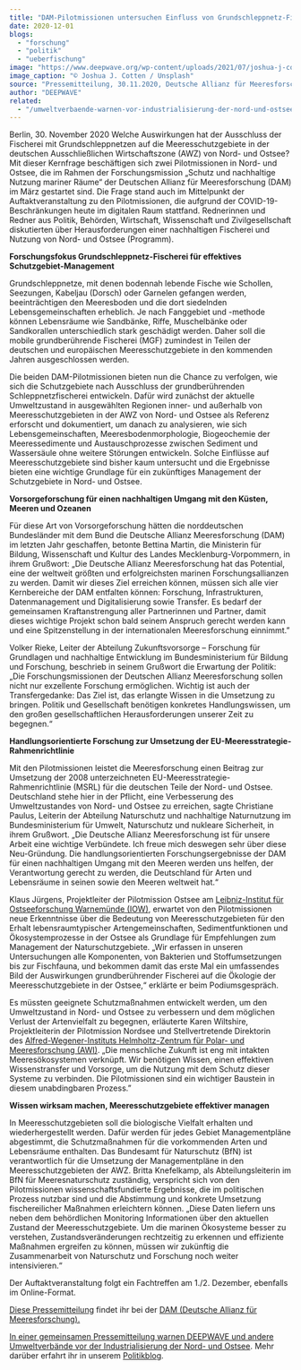 ```yaml
---
title: "DAM-Pilotmissionen untersuchen Einfluss von Grundschleppnetz-Fischerei auf Meeresschutzgebiete in Nord- und Ostsee"
date: 2020-12-01
blogs: 
  - "forschung"
  - "politik"
  - "ueberfischung"
image: "https://www.deepwave.org/wp-content/uploads/2021/07/joshua-j-cotten-b5RSev8qwU-unsplash-scaled.jpg"
image_caption: "© Joshua J. Cotten / Unsplash"
source: "Pressemitteilung, 30.11.2020, Deutsche Allianz für Meeresforschung"
author: "DEEPWAVE"
related: 
  - "/umweltverbaende-warnen-vor-industrialisierung-der-nord-und-ostsee/"
---
```


Berlin, 30. November 2020 Welche Auswirkungen hat der Ausschluss der Fischerei mit Grundschleppnetzen auf die Meeresschutzgebiete in der deutschen Ausschließlichen Wirtschaftszone (AWZ) von Nord- und Ostsee? Mit dieser Kernfrage beschäftigen sich zwei Pilotmissionen in Nord- und Ostsee, die im Rahmen der Forschungsmission „Schutz und nachhaltige Nutzung mariner Räume“ der Deutschen Allianz für Meeresforschung (DAM) im März gestartet sind. Die Frage stand auch im Mittelpunkt der Auftaktveranstaltung zu den Pilotmissionen, die aufgrund der COVID-19-Beschränkungen heute im digitalen Raum stattfand. Rednerinnen und Redner aus Politik, Behörden, Wirtschaft, Wissenschaft und Zivilgesellschaft diskutierten über Herausforderungen einer nachhaltigen Fischerei und Nutzung von Nord- und Ostsee (Programm).

**Forschungsfokus Grundschleppnetz-Fischerei für effektives Schutzgebiet-Management**

Grundschleppnetze, mit denen bodennah lebende Fische wie Schollen, Seezungen, Kabeljau (Dorsch) oder Garnelen gefangen werden, beeinträchtigen den Meeresboden und die dort siedelnden Lebensgemeinschaften erheblich. Je nach Fanggebiet und -methode können Lebensräume wie Sandbänke, Riffe, Muschelbänke oder Sandkorallen unterschiedlich stark geschädigt werden. Daher soll die mobile grundberührende Fischerei (MGF) zumindest in Teilen der deutschen und europäischen Meeresschutzgebiete in den kommenden Jahren ausgeschlossen werden.

Die beiden DAM-Pilotmissionen bieten nun die Chance zu verfolgen, wie sich die Schutzgebiete nach Ausschluss der grundberührenden Schleppnetzfischerei entwickeln. Dafür wird zunächst der aktuelle Umweltzustand in ausgewählten Regionen inner- und außerhalb von Meeresschutzgebieten in der AWZ von Nord- und Ostsee als Referenz erforscht und dokumentiert, um danach zu analysieren, wie sich Lebensgemeinschaften, Meeresbodenmorphologie, Biogeochemie der Meeressedimente und Austauschprozesse zwischen Sediment und Wassersäule ohne weitere Störungen entwickeln. Solche Einflüsse auf Meeresschutzgebiete sind bisher kaum untersucht und die Ergebnisse bieten eine wichtige Grundlage für ein zukünftiges Management der Schutzgebiete in Nord- und Ostsee.

**Vorsorgeforschung für einen nachhaltigen Umgang mit den Küsten, Meeren und Ozeanen**

Für diese Art von Vorsorgeforschung hätten die norddeutschen Bundesländer mit dem Bund die Deutsche Allianz Meeresforschung (DAM) im letzten Jahr geschaffen, betonte Bettina Martin, die Ministerin für Bildung, Wissenschaft und Kultur des Landes Mecklenburg-Vorpommern, in ihrem Grußwort: „Die Deutsche Allianz Meeresforschung hat das Potential, eine der weltweit größten und erfolgreichsten marinen Forschungsallianzen zu werden. Damit wir dieses Ziel erreichen können, müssen sich alle vier Kernbereiche der DAM entfalten können: Forschung, Infrastrukturen, Datenmanagement und Digitalisierung sowie Transfer. Es bedarf der gemeinsamen Kraftanstrengung aller Partnerinnen und Partner, damit dieses wichtige Projekt schon bald seinem Anspruch gerecht werden kann und eine Spitzenstellung in der internationalen Meeresforschung einnimmt.”

Volker Rieke, Leiter der Abteilung Zukunftsvorsorge – Forschung für Grundlagen und nachhaltige Entwicklung im Bundesministerium für Bildung und Forschung, beschrieb in seinem Grußwort die Erwartung der Politik: „Die Forschungsmissionen der Deutschen Allianz Meeresforschung sollen nicht nur exzellente Forschung ermöglichen. Wichtig ist auch der Transfergedanke: Das Ziel ist, das erlangte Wissen in die Umsetzung zu bringen. Politik und Gesellschaft benötigen konkretes Handlungswissen, um den großen gesellschaftlichen Herausforderungen unserer Zeit zu begegnen.“ 

**Handlungsorientierte Forschung zur Umsetzung der EU-Meeresstrategie-Rahmenrichtlinie**

Mit den Pilotmissionen leistet die Meeresforschung einen Beitrag zur Umsetzung der 2008 unterzeichneten EU-Meeresstrategie-Rahmenrichtlinie (MSRL) für die deutschen Teile der Nord- und Ostsee. Deutschland stehe hier in der Pflicht, eine Verbesserung des Umweltzustandes von Nord- und Ostsee zu erreichen, sagte Christiane Paulus, Leiterin der Abteilung Naturschutz und nachhaltige Naturnutzung im Bundesministerium für Umwelt, Naturschutz und nukleare Sicherheit, in ihrem Grußwort. „Die Deutsche Allianz Meeresforschung ist für unsere Arbeit eine wichtige Verbündete. Ich freue mich deswegen sehr über diese Neu-Gründung. Die handlungsorientierten Forschungsergebnisse der DAM für einen nachhaltigen Umgang mit den Meeren werden uns helfen, der Verantwortung gerecht zu werden, die Deutschland für Arten und Lebensräume in seinen sowie den Meeren weltweit hat.“

Klaus Jürgens, Projektleiter der Pilotmission Ostsee am [Leibniz-Institut für Ostseeforschung Warnemünde (IOW)](http://www.io-warnemuende.de/), erwartet von den Pilotmissionen neue Erkenntnisse über die Bedeutung von Meeresschutzgebieten für den Erhalt lebensraumtypischer Artengemeinschaften, Sedimentfunktionen und Ökosystemprozesse in der Ostsee als Grundlage für Empfehlungen zum Management der Naturschutzgebiete. „Wir erfassen in unseren Untersuchungen alle Komponenten, von Bakterien und Stoffumsetzungen bis zur Fischfauna, und bekommen damit das erste Mal ein umfassendes Bild der Auswirkungen grundberührender Fischerei auf die Ökologie der Meeresschutzgebiete in der Ostsee,“ erklärte er beim Podiumsgespräch.

Es müssten geeignete Schutzmaßnahmen entwickelt werden, um den Umweltzustand in Nord- und Ostsee zu verbessern und dem möglichen Verlust der Artenvielfalt zu begegnen, erläuterte Karen Wiltshire, Projektleiterin der Pilotmission Nordsee und Stellvertretende Direktorin des [Alfred-Wegener-Instituts Helmholtz-Zentrum für Polar- und Meeresforschung (AWI)](https://www.awi.de/). „Die menschliche Zukunft ist eng mit intakten Meeresökosystemen verknüpft. Wir benötigen Wissen, einen effektiven Wissenstransfer und Vorsorge, um die Nutzung mit dem Schutz dieser Systeme zu verbinden. Die Pilotmissionen sind ein wichtiger Baustein in diesem unabdingbaren Prozess.”

**Wissen wirksam machen, Meeresschutzgebiete effektiver managen**

In Meeresschutzgebieten soll die biologische Vielfalt erhalten und wiederhergestellt werden. Dafür werden für jedes Gebiet Managementpläne abgestimmt, die Schutzmaßnahmen für die vorkommenden Arten und Lebensräume enthalten. Das Bundesamt für Naturschutz (BfN) ist verantwortlich für die Umsetzung der Managementpläne in den Meeresschutzgebieten der AWZ. Britta Knefelkamp, als Abteilungsleiterin im BfN für Meeresnaturschutz zuständig, verspricht sich von den Pilotmissionen wissenschaftsfundierte Ergebnisse, die im politischen Prozess nutzbar sind und die Abstimmung und konkrete Umsetzung fischereilicher Maßnahmen erleichtern können. „Diese Daten liefern uns neben dem behördlichen Monitoring Informationen über den aktuellen Zustand der Meeresschutzgebiete. Um die marinen Ökosysteme besser zu verstehen, Zustandsveränderungen rechtzeitig zu erkennen und effiziente Maßnahmen ergreifen zu können, müssen wir zukünftig die Zusammenarbeit von Naturschutz und Forschung noch weiter intensivieren.“

Der Auftaktveranstaltung folgt ein Fachtreffen am 1./2. Dezember, ebenfalls im Online-Format.

[Diese Pressemitteilung](https://www.allianz-meeresforschung.de/news/dam-pilotmissionen-zum-einfluss-von-grundschleppnetz-fischerei/) findet ihr bei der [DAM (Deutsche Allianz für Meeresforschung).](https://www.allianz-meeresforschung.de/)

[In einer gemeinsamen Pressemitteilung warnen DEEPWAVE und andere Umweltverbände vor der Industrialisierung der Nord- und Ostsee](https://www.deepwave.org/umweltverbaende-warnen-vor-industrialisierung-der-nord-und-ostsee/). Mehr darüber erfahrt ihr in unserem [Politikblog](https://www.deepwave.org/blogs/politik/).
